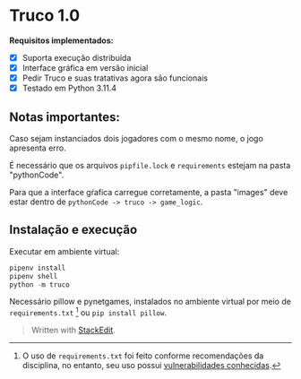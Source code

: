 

# Truco 1.0
  
  __Requisitos implementados:__  

 - [x] Suporta execução distribuída
 - [x] Interface gráfica em versão inicial
 - [x] Pedir Truco e suas tratativas agora são funcionais
 - [x] Testado em Python 3.11.4

## Notas importantes: 
Caso sejam instanciados dois jogadores com o mesmo nome, o jogo apresenta erro.

É necessário que os arquivos `pipfile.lock` e `requirements` estejam na pasta "pythonCode".

Para que a interface gŕafica carregue corretamente, a pasta "images" deve estar dentro de `pythonCode -> truco -> game_logic`.

## Instalação e execução

Executar em ambiente virtual:
```python
pipenv install
pipenv shell
python -m truco
```
  
Necessário pillow e pynetgames, instalados no ambiente virtual por meio de `requirements.txt` [^1] ou `pip install pillow`.


> Written with [StackEdit](https://stackedit.io/).

[^1]: O uso de `requirements.txt` foi feito conforme recomendações da disciplina, no entanto, seu uso possui [vulnerabilidades conhecidas](https://medium.com/@tomagee/pip-freeze-requirements-txt-considered-harmful-f0bce66cf895).
